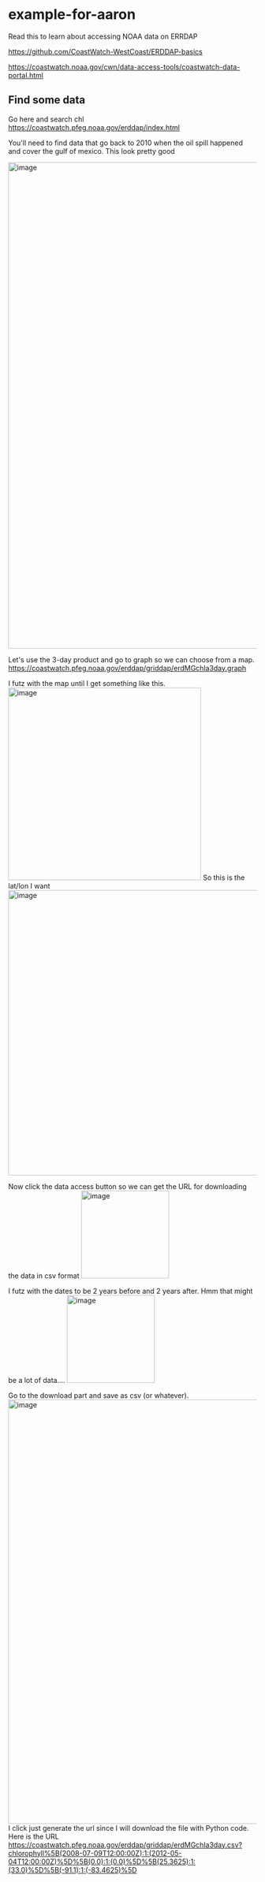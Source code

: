 # example-for-aaron

Read this to learn about accessing NOAA data on ERRDAP

https://github.com/CoastWatch-WestCoast/ERDDAP-basics

https://coastwatch.noaa.gov/cwn/data-access-tools/coastwatch-data-portal.html

## Find some data

Go here and search chl
https://coastwatch.pfeg.noaa.gov/erddap/index.html

You'll need to find data that go back to 2010 when the oil spill happened and cover the gulf of mexico. This look pretty good

<img width="987" alt="image" src="https://user-images.githubusercontent.com/2545978/205971607-2acd5077-cc78-42d3-a312-26cf006dbde0.png">

Let's use the 3-day product and go to graph so we can choose from a map.
https://coastwatch.pfeg.noaa.gov/erddap/griddap/erdMGchla3day.graph

I futz with the map until I get something like this.
<img width="391" alt="image" src="https://user-images.githubusercontent.com/2545978/205972325-196e54df-8ae1-4538-ba50-9990b84de8b5.png">
So this is the lat/lon I want
<img width="579" alt="image" src="https://user-images.githubusercontent.com/2545978/205972556-64bb76f3-07e9-4557-9aeb-6272b7d1ba91.png">

Now click the data access button so we can get the URL for downloading the data in csv format
<img width="178" alt="image" src="https://user-images.githubusercontent.com/2545978/205972912-c02a215d-6cca-4c93-b4a5-d9f4a67dd0bf.png">

I futz with the dates to be 2 years before and 2 years after. Hmm that might be a lot of data....
<img width="178" alt="image" src="https://user-images.githubusercontent.com/2545978/205973232-098b0bd1-dc5b-43a0-9833-da65a0ddfb3c.png">

Go to the download part and save as csv (or whatever).
<img width="861" alt="image" src="https://user-images.githubusercontent.com/2545978/205973517-ea9c0c09-9ee1-408b-82c3-015c14975992.png">
I click just generate the url since I will download the file with Python code.
Here is the URL
https://coastwatch.pfeg.noaa.gov/erddap/griddap/erdMGchla3day.csv?chlorophyll%5B(2008-07-09T12:00:00Z):1:(2012-05-04T12:00:00Z)%5D%5B(0.0):1:(0.0)%5D%5B(25.3625):1:(33.0)%5D%5B(-91.1):1:(-83.4625)%5D
